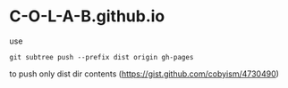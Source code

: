 C-O-L-A-B.github.io
===================

use

`git subtree push --prefix dist origin gh-pages`

to push only dist dir contents (https://gist.github.com/cobyism/4730490)